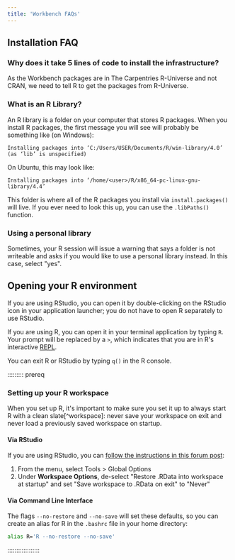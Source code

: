 ```yaml
---
title: 'Workbench FAQs'
---
```


## Installation FAQ

### Why does it take 5 lines of code to install the infrastructure?

As the Workbench packages are in The Carpentries R-Universe and not CRAN, we need to tell R to get the packages from R-Universe.

### What is an R Library?

An R library is a folder on your computer that stores R packages.
When you install R packages, the first message you will see will probably be something like (on Windows):

```
Installing packages into ‘C:/Users/USER/Documents/R/win-library/4.0’
(as ‘lib’ is unspecified)
```

On Ubuntu, this may look like:

```
Installing packages into ‘/home/<user>/R/x86_64-pc-linux-gnu-library/4.4’
```

This folder is where all of the R packages you install via `install.packages()` will live.
If you ever need to look this up, you can use the `.libPaths()` function.

### Using a personal library

Sometimes, your R session will issue a warning that says a folder is not writeable and asks if you would like to use a personal library instead.
In this case, select "yes".

## Opening your R environment

If you are using RStudio, you can open it by double-clicking on the RStudio icon in your application launcher; you do not have to open R separately to use RStudio.

If you are using R, you can open it in your terminal application by typing `R`.
Your prompt will be replaced by a `>`, which indicates that you are in R's interactive [REPL](https://glosario.carpentries.org/en/#repl).

You can exit R or RStudio by typing `q()` in the R console.

::::::::: prereq

### Setting up your R workspace

When you set up R, it's important to make sure you set it up to always start R with a clean slate[^workspace]: never save your workspace on exit and never load a previously saved workspace on startup.

#### Via RStudio 

If you are using RStudio, you can [follow the instructions in this forum post](https://forum.posit.co/t/first-line-of-every-r-script/799/12?u=zkamvar):

1. From the menu, select <cmd>Tools<cmd> > <cmd>Global Options</cmd>
2. Under **Workspace Options**, de-select "Restore .RData into workspace at startup" and set "Save workspace to .RData on exit" to "Never"

#### Via Command Line Interface

The flags `--no-restore` and `--no-save` will set these defaults, so you can create an alias for R in the `.bashrc` file in your home directory:

```bash
alias R='R --no-restore --no-save'
```

::::::::::::::::::